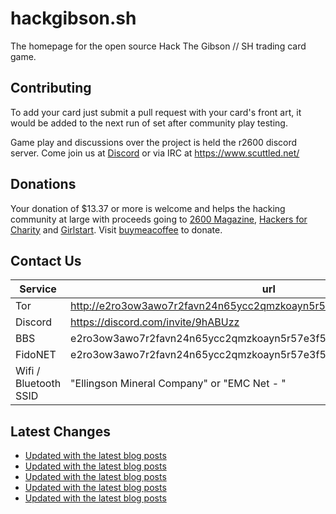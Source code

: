 # hackgibson.sh
The homepage for the open source Hack The Gibson // SH trading card game.


## Contributing

To add your card just submit a pull request with your card's front art, it would be added to the next run of set after community play testing.

Game play and discussions over the project is held the r2600 discord server. Come join us at [Discord](https://discord.com/invite/9hABUzz) or via IRC at https://www.scuttled.net/


## Donations

Your donation of $13.37 or more is welcome and helps the hacking community at large with proceeds going to [2600 Magazine](https://2600.com/), [Hackers for Charity](https://hackersforcharity.org) and [Girlstart](https://girlstart.org).  Visit [buymeacoffee](https://www.buymeacoffee.com/hackgibson.sh) to donate.


## Contact Us

Service | url
-|-
Tor | http://e2ro3ow3awo7r2favn24n65ycc2qmzkoayn5r57e3f56nvjwdcgg32ad.onion
Discord | https://discord.com/invite/9hABUzz
BBS | e2ro3ow3awo7r2favn24n65ycc2qmzkoayn5r57e3f56nvjwdcgg32ad.onion:23
FidoNET | e2ro3ow3awo7r2favn24n65ycc2qmzkoayn5r57e3f56nvjwdcgg32ad.onion:24554
Wifi / Bluetooth SSID | "Ellingson Mineral Company" or "EMC Net - <fidonet address>"

## Latest Changes
<!-- BLOG-POST-LIST:START -->
- [Updated with the latest blog posts](https://github.com/DFW2600/hackgibson.sh/commit/eeb9d505aba2f369fe2603bc7b13781bcc775b58)
- [Updated with the latest blog posts](https://github.com/DFW2600/hackgibson.sh/commit/c3a9e3cb4f7d0d10aa1a8d3a6c15d53ae953d9e9)
- [Updated with the latest blog posts](https://github.com/DFW2600/hackgibson.sh/commit/397c06dd47d6da511c5cf18f85b2eb05755ad08a)
- [Updated with the latest blog posts](https://github.com/DFW2600/hackgibson.sh/commit/d74327bca4331a08eea3088680ecf2c5c057434e)
- [Updated with the latest blog posts](https://github.com/DFW2600/hackgibson.sh/commit/916894745ac61550fd4ecb9501da617bcc1047dd)
<!-- BLOG-POST-LIST:END -->
